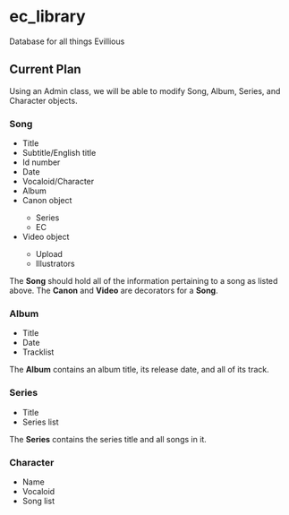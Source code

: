 # ec_library
<p>Database for all things Evillious</p>

<h2>Current Plan</h2>
<p>Using an Admin class, we will be able to modify Song, Album, Series, and Character objects.</p>

<h3>Song</h3>
<ul>
    <li>Title</li>
    <li>Subtitle/English title</li>
    <li>Id number</li>
    <li>Date</li>
    <li>Vocaloid/Character</li>
    <li>Album</li>
    <li>Canon object</li>
    <ul>
        <li>Series</li>
        <li>EC</li>
    </ul>
    <li>Video object</li>
    <ul>
        <li>Upload</li>
        <li>Illustrators</li>
    </ul>
</ul>

<p>The <strong>Song</strong> should hold all of the information pertaining to a song as listed above. The <strong>Canon</strong> and <strong>Video</strong> are decorators for a <strong>Song</strong>.</p>

<h3>Album</h3>
<ul>
    <li>Title</li>
    <li>Date</li>
    <li>Tracklist</li>
</ul>

<p>The <strong>Album</strong> contains an album title, its release date, and all of its track.</p>

<h3>Series</h3>
<ul>
    <li>Title</li>
    <li>Series list</li>
</ul>

<p>The <strong>Series</strong> contains the series title and all songs in it.</p>

<h3>Character</h3>
<ul>
    <li>Name</li>
    <li>Vocaloid</li>
    <li>Song list</li>

